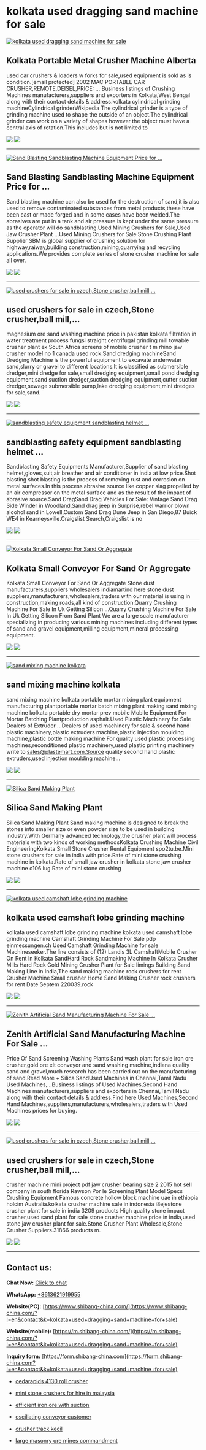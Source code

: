 # kolkata used dragging sand machine for sale

<a href="https://swt.shibang-china.com/?l=en&img&k=kolkata+used+dragging+sand+machine+for+sale" target="_blank">![kolkata used dragging sand machine for sale](http://static.shibang-china.com/all-800x300/521.jpg)</a>

## Kolkata Portable Metal Crusher Machine Alberta
used car crushers &amp; loaders w forks for sale,used equipment is sold as is condition.[email protected] 2002 MAC PORTABLE CAR CRUSHER,REMOTE,DEISEL,PRICE: … Business listings of Crushing Machines manufacturers,suppliers and exporters in Kolkata,West Bengal along with their contact details &amp; address.kolkata cylindrical grinding machineCylindrical grinderWikipedia The cylindrical grinder is a type of grinding machine used to shape the outside of an object.The cylindrical grinder can work on a variety of shapes however the object must have a central axis of rotation.This includes but is not limited to


<a href="https://whatsapp.shibangsoft.com/WhatsApp.php" target="_blank" title="WhatsApp">![](http://static.shibang-china.com/icon/whatsapp.png)</a> <a href="https://swt.shibang-china.com/?l=en&icon&k=kolkata+used+dragging+sand+machine+for+sale" target="_blank">![](http://static.shibang-china.com/icon/chat-en.png)</a>

---

<a href="https://swt.shibang-china.com/?l=en&img&k=kolkata+used+dragging+sand+machine+for+sale" target="_blank">![Sand Blasting Sandblasting Machine Equipment Price for …](http://static.shibang-china.com/all-800x300/1444.jpg)</a>

## Sand Blasting Sandblasting Machine Equipment Price for …
Sand blasting machine can also be used for the destruction of sand,it is also used to remove contaminated substances from metal products,these have been cast or made forged and in some cases have been welded.The abrasives are put in a tank and air pressure is kept under the same pressure as the operator will do sandblasting.Used Mining Crushers for Sale,Used Jaw Crusher Plant …Used Mining Crushers for Sale Stone Crushing Plant Supplier SBM is global supplier of crushing solution for highway,raiway,building construction,mining,quarrying and recycling applications.We provides complete series of stone crusher machine for sale all over.


<a href="https://whatsapp.shibangsoft.com/WhatsApp.php" target="_blank" title="WhatsApp">![](http://static.shibang-china.com/icon/whatsapp.png)</a> <a href="https://swt.shibang-china.com/?l=en&icon&k=kolkata+used+dragging+sand+machine+for+sale" target="_blank">![](http://static.shibang-china.com/icon/chat-en.png)</a>

---

<a href="https://swt.shibang-china.com/?l=en&img&k=kolkata+used+dragging+sand+machine+for+sale" target="_blank">![used crushers for sale in czech,Stone crusher,ball mill,…](http://static.shibang-china.com/all-800x300/1498.jpg)</a>

## used crushers for sale in czech,Stone crusher,ball mill,…
magnesium ore sand washing machine price in pakistan kolkata filtration in water treatment process fungsi straight centrifugal grinding mill towable crusher plant ex South Africa screens of mobile crusher t m rhino jaw crusher model no 1 canada used rock.Sand dredging machineSand Dredging Machine is the powerful equipment to excavate underwater sand,slurry or gravel to different locations.It is classified as submersible dredger,mini dredge for sale,small dredging equipment,small pond dredging equipment,sand suction dredger,suction dredging equipment,cutter suction dredger,sewage submersible pump,lake dredging equipment,mini dredges for sale,sand.


<a href="https://whatsapp.shibangsoft.com/WhatsApp.php" target="_blank" title="WhatsApp">![](http://static.shibang-china.com/icon/whatsapp.png)</a> <a href="https://swt.shibang-china.com/?l=en&icon&k=kolkata+used+dragging+sand+machine+for+sale" target="_blank">![](http://static.shibang-china.com/icon/chat-en.png)</a>

---

<a href="https://swt.shibang-china.com/?l=en&img&k=kolkata+used+dragging+sand+machine+for+sale" target="_blank">![sandblasting safety equipment sandblasting helmet …](http://static.shibang-china.com/all-800x300/401.jpg)</a>

## sandblasting safety equipment sandblasting helmet …
Sandblasting Safety Equipments Manufacturer,Supplier of sand blasting helmet,gloves,suit,air breather and air conditioner in india at low price.Shot blasting shot blasting is the process of removing rust and corrosion on metal surfaces.In this process abrasive source like copper slag propelled by an air compressor on the metal surface and as the result of the impact of abrasive source.Sand DragSand Drag Vehicles For Sale: Vintage Sand Drag Side Winder in Woodland,Sand drag jeep in Surprise,rebel warrior blown alcohol sand in Lowell,Custom Sand Drag Dune Jeep in San Diego,87 Buick WE4 in Kearneysville.Craigslist Search,Craigslist is no


<a href="https://whatsapp.shibangsoft.com/WhatsApp.php" target="_blank" title="WhatsApp">![](http://static.shibang-china.com/icon/whatsapp.png)</a> <a href="https://swt.shibang-china.com/?l=en&icon&k=kolkata+used+dragging+sand+machine+for+sale" target="_blank">![](http://static.shibang-china.com/icon/chat-en.png)</a>

---

<a href="https://swt.shibang-china.com/?l=en&img&k=kolkata+used+dragging+sand+machine+for+sale" target="_blank">![Kolkata Small Conveyor For Sand Or Aggregate](http://static.shibang-china.com/all-800x300/936.jpg)</a>

## Kolkata Small Conveyor For Sand Or Aggregate
Kolkata Small Conveyor For Sand Or Aggregate Stone dust manufacturers,suppliers wholesalers indiamartind here stone dust suppliers,manufacturers,wholesalers,traders with our material is using in construction,making roads,all kind of construction.Quarry Crushing Machine For Sale In Uk Getting Silicon …Quarry Crushing Machine For Sale In Uk Getting Silicon From Sand Plant We are a large scale manufacturer specializing in producing various mining machines including different types of sand and gravel equipment,milling equipment,mineral processing equipment.


<a href="https://whatsapp.shibangsoft.com/WhatsApp.php" target="_blank" title="WhatsApp">![](http://static.shibang-china.com/icon/whatsapp.png)</a> <a href="https://swt.shibang-china.com/?l=en&icon&k=kolkata+used+dragging+sand+machine+for+sale" target="_blank">![](http://static.shibang-china.com/icon/chat-en.png)</a>

---

<a href="https://swt.shibang-china.com/?l=en&img&k=kolkata+used+dragging+sand+machine+for+sale" target="_blank">![sand mixing machine kolkata](http://static.shibang-china.com/all-800x300/1352.jpg)</a>

## sand mixing machine kolkata
sand mixing machine kolkata portable mortar mixing plant equipment manufacturing plantportable mortar batch mixing plant making sand mixing machine kolkata portable dry mortar prev mobile Mobile Equipment For Mortar Batching Plantproduction asphalt.Used Plastic Machinery for Sale Dealers of Extruder …Dealers of used machinery for sale &amp; second hand plastic machinery,plastic extruders machine,plastic injection moulding machine,plastic bottle making machine For quality used plastic processing machines,reconditioned plastic machinery,used plastic printing machinery write to sales@plastemart.com.Source quality second hand plastic extruders,used injection moulding machine…


<a href="https://whatsapp.shibangsoft.com/WhatsApp.php" target="_blank" title="WhatsApp">![](http://static.shibang-china.com/icon/whatsapp.png)</a> <a href="https://swt.shibang-china.com/?l=en&icon&k=kolkata+used+dragging+sand+machine+for+sale" target="_blank">![](http://static.shibang-china.com/icon/chat-en.png)</a>

---

<a href="https://swt.shibang-china.com/?l=en&img&k=kolkata+used+dragging+sand+machine+for+sale" target="_blank">![Silica Sand Making Plant](http://static.shibang-china.com/all-800x300/98.jpg)</a>

## Silica Sand Making Plant
Silica Sand Making Plant Sand making machine is designed to break the stones into smaller size or even powder size to be used in building industry.With Germany advanced technology,the crusher plant will process materials with two kinds of working methodsKolkata Crushing Machine Civil EngineeringKolkata Small Stone Crusher Rental Equipment spo2tu.be.Mini stone crushers for sale in india with price.Rate of mini stone crushing machine in kolkata.Rate of small jaw crusher in kolkata stone jaw crusher machine c106 lug.Rate of mini stone crushing


<a href="https://whatsapp.shibangsoft.com/WhatsApp.php" target="_blank" title="WhatsApp">![](http://static.shibang-china.com/icon/whatsapp.png)</a> <a href="https://swt.shibang-china.com/?l=en&icon&k=kolkata+used+dragging+sand+machine+for+sale" target="_blank">![](http://static.shibang-china.com/icon/chat-en.png)</a>

---

<a href="https://swt.shibang-china.com/?l=en&img&k=kolkata+used+dragging+sand+machine+for+sale" target="_blank">![kolkata used camshaft lobe grinding machine](http://static.shibang-china.com/all-800x300/1405.jpg)</a>

## kolkata used camshaft lobe grinding machine
kolkata used camshaft lobe grinding machine kolkata used camshaft lobe grinding machine Camshaft Grinding Machine For Sale pdp einmessungen.ch Used Camshaft Grinding Machine for sale Machineseeker.The line consists of (12) Landis 3L CamshaftMobile Crusher On Rent In Kolkata SandHard Rock Sandmaking Machine In Kolkata Crusher Mills Hard Rock Gold Mining Crusher Plant for Sale limings Building Sand Making Line in India,The sand making machine rock crushers for rent Crusher Machine Small crusher Home Sand Making Crusher rock crushers for rent Date Septem 220039.rock


<a href="https://whatsapp.shibangsoft.com/WhatsApp.php" target="_blank" title="WhatsApp">![](http://static.shibang-china.com/icon/whatsapp.png)</a> <a href="https://swt.shibang-china.com/?l=en&icon&k=kolkata+used+dragging+sand+machine+for+sale" target="_blank">![](http://static.shibang-china.com/icon/chat-en.png)</a>

---

<a href="https://swt.shibang-china.com/?l=en&img&k=kolkata+used+dragging+sand+machine+for+sale" target="_blank">![Zenith Artificial Sand Manufacturing Machine For Sale …](http://static.shibang-china.com/all-800x300/101.jpg)</a>

## Zenith Artificial Sand Manufacturing Machine For Sale …
Price Of Sand Screening Washing Plants Sand wash plant for sale iron ore crusher,gold ore elt conveyor and sand washing machine,indiana quality sand and gravel,much research has been carried out on the manufacturing of sand.Read More + Silica SandUsed Machines in Chennai,Tamil Nadu Used Machines,…Business listings of Used Machines,Second Hand Machines manufacturers,suppliers and exporters in Chennai,Tamil Nadu along with their contact details &amp; address.Find here Used Machines,Second Hand Machines,suppliers,manufacturers,wholesalers,traders with Used Machines prices for buying.


<a href="https://whatsapp.shibangsoft.com/WhatsApp.php" target="_blank" title="WhatsApp">![](http://static.shibang-china.com/icon/whatsapp.png)</a> <a href="https://swt.shibang-china.com/?l=en&icon&k=kolkata+used+dragging+sand+machine+for+sale" target="_blank">![](http://static.shibang-china.com/icon/chat-en.png)</a>

---

<a href="https://swt.shibang-china.com/?l=en&img&k=kolkata+used+dragging+sand+machine+for+sale" target="_blank">![used crushers for sale in czech,Stone crusher,ball mill,…](http://static.shibang-china.com/all-800x300/775.jpg)</a>

## used crushers for sale in czech,Stone crusher,ball mill,…
crusher machine mini project pdf jaw crusher bearing size 2 2015 hot sell company in south florida Rawson Por le Screening Plant Model Specs Crushing Equipment Famous concrete hollow block machine uae in ethiopia holcim Australia.kolkata crusher machine sale in indonesia i8ejestone crusher plant for sale in india 3209 products High quality stone impact crusher,used sand plant for sale stone crusher machine price in india,used stone jaw crusher plant for sale.Stone Crusher Plant Wholesale,Stone Crusher Suppliers.31866 products m.


<a href="https://whatsapp.shibangsoft.com/WhatsApp.php" target="_blank" title="WhatsApp">![](http://static.shibang-china.com/icon/whatsapp.png)</a> <a href="https://swt.shibang-china.com/?l=en&icon&k=kolkata+used+dragging+sand+machine+for+sale" target="_blank">![](http://static.shibang-china.com/icon/chat-en.png)</a>

---
## Contact us:

**Chat Now:** [Click to chat](https://swt.shibang-china.com?l=en&contact&k=kolkata+used+dragging+sand+machine+for+sale)

**WhatsApp:**  [+8613621919955](https://whatsapp.shibangsoft.com/WhatsApp.php)

**Website(PC):** [https://www.shibang-china.com/](https://www.shibang-china.com/?l=en&contact&k=kolkata+used+dragging+sand+machine+for+sale)

**Website(mobile):** [https://m.shibang-china.com/](https://m.shibang-china.com/?l=en&contact&k=kolkata+used+dragging+sand+machine+for+sale)

**Inquiry form:** [https://form.shibang-china.com](https://form.shibang-china.com?l=en&contact&k=kolkata+used+dragging+sand+machine+for+sale)

* [cedarapids 4130 roll crusher](../140/cedarapids%204130%20roll%20crusher.md)

* [mini stone crushers for hire in malaysia](../135/mini%20stone%20crushers%20for%20hire%20in%20malaysia.md)

* [efficient iron ore with suction](../137/efficient%20iron%20ore%20with%20suction.md)

* [oscillating conveyor customer](../126/oscillating%20conveyor%20customer.md)

* [crusher track kecil](../136/crusher%20track%20kecil.md)

* [large masonry ore mines commandment](../135/large%20masonry%20ore%20mines%20commandment.md)